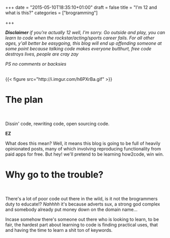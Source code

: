 +++
date = "2015-05-10T18:35:10+01:00"
draft = false
title = "I'm 12 and what is this?"
categories = ["brogramming"]

+++
</br>

***Disclaimer** if you're actually 12 well, I'm sorry. Go outside and play, you can learn to code when the rockstar/acting/sports career fails. For all other ages, y'all better be easygoing, this blog will end up offending someone at some point because talking code makes everyone butthurt, free code destroys lives, people are cray zay*

*PS no comments or backsies*

</br>
{{< figure src="http://i.imgur.com/h6PXrBa.gif" >}}
</br>

The plan
====
</br>

Dissin' code, rewriting code, open sourcing code.

**EZ**

What does this mean? Well, it means this blog is going to be full of heavily opinionated posts, many of which involving reproducing functionality from paid apps for free. But hey! we'll pretend to be learning how2code, win win.

Why go to the trouble?
====
</br>

There's a lot of poor code out there in the wild, is it not the brogrammers duty to educate!?
*Nahhhh* it's because adverts sux, a strong god complex and somebody already put money down on the domain name...

Incase somehow there's someone out there who is looking to learn, to be fair, the hardest part about learning to code is finding practical uses, that and having the time to learn a shit ton of keywords.
